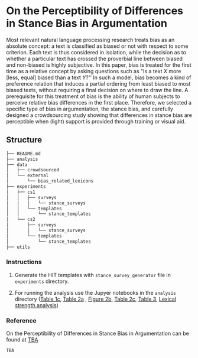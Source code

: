 On the Perceptibility of Differences in Stance Bias in Argumentation
==============================

Most relevant natural language processing research treats bias as an absolute concept: a text is classified as biased or not with respect to some criterion. Each text is thus considered in isolation, while the decision as to whether a particular text has crossed the proverbial line between biased and non-biased is highly subjective. In this paper, bias is treated for the first time as a  relative concept by asking questions such as "Is a text $X$ more [less, equal] biased than a text $Y$?'' In such a model, bias becomes a kind of preference relation that induces a partial ordering from least biased to most biased texts, without requiring a final decision on where to draw the line. A prerequisite for this treatment of bias is the ability of human subjects to perceive relative bias differences in the first place. Therefore, we selected a specific type of bias in argumentation, the stance bias, and carefully designed a crowdsourcing study showing that differences in stance bias are perceptible when (light) support is provided through training or visual aid.

## Structure

```bash
├── README.md
├── analysis    
├── data
│   ├── crowdsourced
│   └── external
│       └── bias_related_lexicons
├── experiments
│   ├── cs1
│   │   ├── surveys
│   │   │   └── stance_surveys
│   │   └── templates
│   │       └── stance_templates
│   └── cs2
│       ├── surveys
│       │   └── stance_surveys
│       └── templates
│           └── stance_templates
├── utils
```

### Instructions

1. Generate the HIT templates with `stance_survey_generator` file in `experiments` directory.

2. For running the analysis use the Jupyer notebooks in the `analysis` directory ([Table 1c](https://github.com/webis-de/aacl-ijcnlp-22-differential-bias/analysis/labeling_accuracies.ipynb), [Table 2a](https://github.com/webis-de/aacl-ijcnlp-22-differential-bias/analysis/accs_df.ipynb) , [Figure 2b](https://github.com/webis-de/aacl-ijcnlp-22-differential-bias/analysis/setups.ipynb), [Table 2c](https://github.com/webis-de/aacl-ijcnlp-22-differential-bias/analysis/accs_analysis.ipynb), [Table 3](https://github.com/webis-de/aacl-ijcnlp-22-differential-bias/analysis/competence_filtering.ipynb), [Lexical strength analysis](https://github.com/webis-de/aacl-ijcnlp-22-differential-bias/analysis/lex_strength_analysis.ipynb))

### Reference

On the Perceptibility of Differences in Stance Bias in Argumentation can be found at [TBA](tba)

```bash
TBA
```